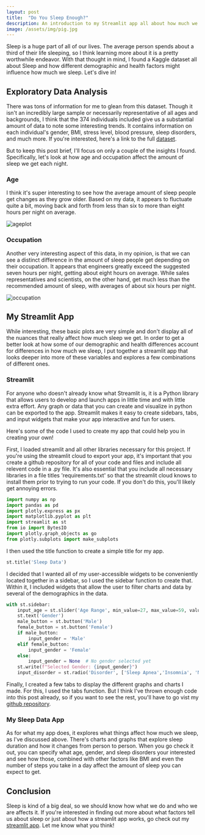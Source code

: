 ```yaml
---
layout: post
title:  "Do You Sleep Enough?"
description: An introduction to my Streamlit app all about how much we sleep and why
image: /assets/img/pig.jpg
---
```


Sleep is a huge part of all of our lives. The average person spends about a third of their life sleeping, so I think learning more about it is a pretty worthwhile endeavor. With that thought in mind, I found a Kaggle dataset all about Sleep and how different demographic and health factors might influence how much we sleep. Let's dive in!

## Exploratory Data Analysis
There was tons of information for me to glean from this dataset. Though it isn't an incredibly large sample or necessarily representative of all ages and backgrounds, I think that the 374 individuals included give us a substantial amount of data to note some interesting trends. It contains information on each individual's gender, BMI, stress level, blood pressure, sleep disorders, and much more. If you're interested, here's a link to the full [dataset](https://www.kaggle.com/datasets/uom190346a/sleep-health-and-lifestyle-dataset). 

But to keep this post brief, I'll focus on only a couple of the insights I found. Specifically, let's look at how age and occupation affect the amount of sleep we get each night.

### Age
I think it's super interesting to see how the average amount of sleep people get changes as they grow older. Based on my data, it appears to fluctuate quite a bit, moving back and forth from less than six to more than eight hours per night on average.

![ageplot]({{site.url}}/{{site.baseurl}}/assets/img/ageplot.png)

### Occupation
Another very interesting aspect of this data, in my opinion, is that we can see a distinct difference in the amount of sleep people get depending on their occupation. It appears that engineers greatly exceed the suggested seven hours per night, getting about eight hours on average. While sales representatives and scientists, on the other hand, get much less than the recommended amount of sleep, with averages of about six hours per night.

![occupation]({{site.url}}/{{site.baseurl}}/assets/img/occplot.png)

## My Streamlit App
While interesting, these basic plots are very simple and don't display all of the nuances that really affect how much sleep we get. In order to get a better look at how some of our demographic and health differences account for differences in how much we sleep, I put together a streamlit app that looks deeper into more of these variables and explores a few combinations of different ones. 

### Streamlit
For anyone who doesn't already know what Streamlit is, it is a Python library that allows users to develop and launch apps in little time and with little extra effort. Any graph or data that you can create and visualize in python can be exported to the app. Streamlit makes it easy to create sidebars, tabs, and input widgets that make your app interactive and fun for users.

Here's some of the code I used to create my app that could help you in creating your own!

First, I loaded streamlit and all other libraries necessary for this project. If you're using the streamlit cloud to export your app, it's important that you create a github repository for all of your code and files and include all relevent code in a .py file. It's also essential that you include all necessary libraries in a file titles 'requirements.txt' so that the streamlit cloud knows to install them prior to trying to run your code. If you don't do this, you'll likely get annoying errors.

```python
import numpy as np
import pandas as pd
import plotly.express as px
import matplotlib.pyplot as plt
import streamlit as st
from io import BytesIO
import plotly.graph_objects as go
from plotly.subplots import make_subplots
```

I then used the title function to create a simple title for my app.

```python
st.title('Sleep Data')
```

I decided that I wanted all of my user-accessible widgets to be conveniently located together in a sidebar, so I used the sidebar function to create that. Within it, I included widgets that allow the user to filter charts and data by several of the demographics in the data.

```python
with st.sidebar:
    input_age = st.slider('Age Range', min_value=27, max_value=59, value=(40,50))
    st.text('Gender')
    male_button = st.button('Male')
    female_button = st.button('Female')
    if male_button:
        input_gender = 'Male'
    elif female_button:
        input_gender = 'Female'
    else:
        input_gender = None  # No gender selected yet
    st.write(f"Selected Gender: {input_gender}")
    input_disorder = st.radio('Disorder', ['Sleep Apnea','Insomnia', 'None'])
```

Finally, I created a few tabs to display the different graphs and charts I made. For this, I used the tabs function. But I think I've thrown enough code into this post already, so if you want to see the rest, you'll have to go vist my [github repository](https://github.com/jerhomie2/MyApp).

### My Sleep Data App
As for what my app does, it explores what things affect how much we sleep, as I've discussed above. There's charts and graphs that explore sleep duration and how it changes from person to person. When you go check it out, you can specify what age, gender, and sleep disorders your interested and see how those, combined with other factors like BMI and even the number of steps you take in a day affect the amount of sleep you can expect to get.

## Conclusion
Sleep is kind of a big deal, so we should know how what we do and who we are affects it. If you're interested in finding out more about what factors tell us about sleep or just about how a streamlit app works, go check out my [streamlit app](https://mysleepapp.streamlit.app/). Let me know what you think!